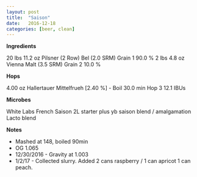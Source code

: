 ```yaml
---
layout: post
title:  "Saison"
date:   2016-12-18
categories: [beer, clean]
---
```




**Ingredients**

20 lbs 11.2 oz Pilsner (2 Row) Bel (2.0 SRM) Grain 1 90.0 % 
2 lbs 4.8 oz Vienna Malt (3.5 SRM) Grain 2 10.0 % 


**Hops**

4.00 oz Hallertauer Mittelfrueh [2.40 %] - Boil 30.0 min Hop 3 12.1 IBUs 

**Microbes**

White Labs French Saison 2L starter plus yb saison blend / amalgamation
Lacto blend

**Notes**

* Mashed at 148, boiled 90min
* OG 1.065
* 12/30/2016 - Gravity at 1.003
* 1/2/17 - Collected slurry. Added 2 cans raspberry / 1 can apricot 1 can peach. 